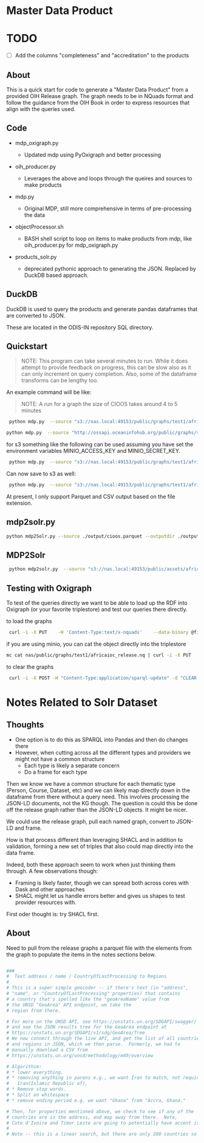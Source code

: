 # Master Data Product 


# TODO

* [ ] Add the columns "completeness" and "accreditation" to the products  


## About

This is a quick start for code to generate a "Master Data Product" from a 
provided OIH Release graph.  The graph needs to be in NQuads format and follow
the guidance from the OIH Book in order to express resources that align with the 
queries used.

## Code

* mdp_oxigraph.py
  * Updated mdp using PyOxigraph and better processing
* oih_producer.py
  * Leverages the above and loops through the queires and sources to make products

* mdp.py
  * Original MDP, still more comprehensive in terms of pre-processing the data
* objectProcessor.sh
  * BASH shell script to loop on items to make products from mdp, like oih_producer.py for mdp_oxigraph.py

* products_solr.py
  * deprecated pythonic approach to generating the JSON.  Replaced by DuckDB based 
    approach.


## DuckDB

DuckDB is used to query the products and generate pandas dataframes that are converted to JSON.

These are located in the ODIS-IN repository SQL directory. 


## Quickstart

> NOTE:  This program can take several minutes to run.  While it does attempt to provide
> feedback on progress, this can be slow also as it can only increment on query completion.
> Also, some of the dataframe transforms can be lengthy too.  

An example command will be like:

> NOTE:  A run for a graph the size of CIOOS takes around 4 to 5 minutes

```Bash
 python mdp.py  --source "s3://nas.local:49153/public/graphs/test1/africaioc_release.nq"  --output  "s3://nas.local:49153/public/assets/test1/testjan30.parquet"
```

```Bash
python mdp.py  --source "http://ossapi.oceaninfohub.org/public/graphs/summonedcioos_v1_release.nq"  --output "./output/cioos.parquet"
```

for s3 something like the following can be used assuming you have set the environment variables
 MINIO_ACCESS_KEY and  MINIO_SECRET_KEY.

```Bash
 python mdp.py  --source "s3://nas.local:49153/public/graphs/test1/africaioc_release.nq"  --output "./output/test.parquet"
```

Can now save to s3 as well:

```Bash
 python mdp.py  --source "s3://nas.local:49153/public/graphs/test1/africaioc_release.nq"  --output "s3://nas.local:54321/public/graphs/products/africaioc.parquet"
```

At present, I only support Parquet and CSV output based on the file extension.  

## mdp2solr.py

```Bash
python mdp2Solr.py --source ./output/cioos.parquet --outputdir ./output/solr
```

## MDP2Solr

```Bash
 python mdp2solr.py  --source "s3://nas.local:49153/public/assets/africaioc.parquet"  --output "./output/solr/
```

## Testing with Oxigraph

To test of the queries directly we want to be able to load up the RDF into Oxigraph (or your favorite triplestore) 
and test our queries there directly.


to load the graphs
```Bash
 curl -i -X PUT    -H 'Content-Type:text/x-nquads'    --data-binary @file.nq  http://localhost:7878/store
```

if you are using minio, you can cat the object directly into the triplestore

```Bash
mc cat nas/public/graphs/test1/africaioc_release.nq | curl -i -X PUT    -H 'Content-Type:text/x-nquads'    --data-binary @-  http://localhost:7878/store
```


to clear the graphs
```Bash
 curl -i -X POST -H "Content-Type:application/sparql-update" -d "CLEAR ALL"   http://localhost:7878/update
```


# Notes Related to Solr Dataset

## Thoughts

* One option is to do this as SPARQL into Pandas and then do changes there
* However, when cutting across all the different types and providers we might not
  have a common structure
  * Each type is likely a separate concern
  * Do a frame for each type

Then we know we have a common structure for each thematic type (Person, Course, Dataset, etc)
and we can likely map directly down in the dataframe from there without a query need.
This involves processing the JSON-LD documents, not the KG though.  The question is could this 
be done off the release graph rather than the JSON-LD objects.  It might be nicer.   

We could use the release graph, pull each named graph, convert to JSON-LD and frame.  

How is that process different than leveraging SHACL and in addition to validation, forming
a new set of triples that also could map directly into the data frame.

Indeed, both these approach seem to work when just thinking them through.  A few observations though:

* Framing is likely faster, though we can spread both across cores with Dask and other approaches
* SHACL might let us handle errors better and gives us shapes to test provider resources with.

First oder thought is:  try SHACL first.  

## About

Need to pull from the release graphs a parquet file with the elements from 
the graph to populate the items in the notes sections below.  


```python

###
#  Text address / name / CountryOfLastProcessing to Regions
#
# This is a super simple geocoder -- if there's text (in "address", 
# "name", or "CountryOfLastProcessing" properties) that contains
# a country that's spelled like the "geoAreaName" value from 
# the UNSD "GeoArea" API endpoint, we take the
# region from there. 

# For more on the UNSD API, see https://unstats.un.org/SDGAPI/swagger/
# and see the JSON results tree for the GeoArea endpoint at 
# https://unstats.un.org/SDGAPI/v1/sdg/GeoArea/Tree
# We now connect through the live API, and get the list of all countries 
# and regions in JSON, which we then parse.  Formerly, we had to 
# manually download a CSV from 
# https://unstats.un.org/unsd/methodology/m49/overview

# Algorithim:
# * lower everything.
# * removing anything in parens e.g., we want Iran to match, not require
#   Iran(Islamic Republic of),
# * Remove stop words.
# * Split on whitespace
# * remove ending period e.g. we want "Ghana" from "Accra, Ghana."

# Then, for properties mentioned above, we check to see if any of the 
# countries are in the address, and map away from there.  Note, 
# Cote d'Ivoire and Timor Leste are going to potentially have accent issues.
#
# Note -- this is a linear search, but there are only 200 countries so it's not that bad.

```


